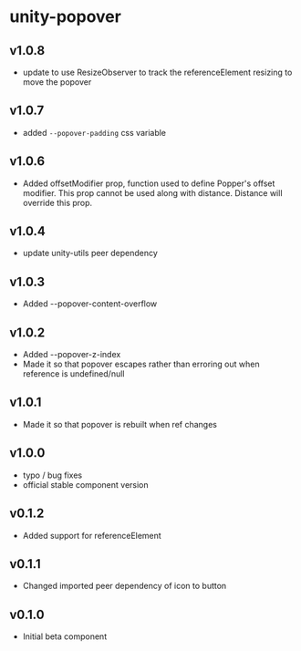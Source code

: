 # unity-popover

## v1.0.8
- update to use ResizeObserver to track the referenceElement resizing to move the popover

## v1.0.7
- added `--popover-padding` css variable

## v1.0.6
- Added offsetModifier prop, function used to define Popper's offset modifier. This prop cannot be used along with distance. Distance will override this prop.

## v1.0.4
- update unity-utils peer dependency

## v1.0.3
- Added --popover-content-overflow

## v1.0.2
- Added --popover-z-index
- Made it so that popover escapes rather than erroring out when reference is undefined/null

## v1.0.1
- Made it so that popover is rebuilt when ref changes

## v1.0.0
- typo / bug fixes
- official stable component version

## v0.1.2
- Added support for referenceElement

## v0.1.1
- Changed imported peer dependency of icon to button

## v0.1.0
- Initial beta component
